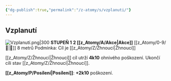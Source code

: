 ```yaml
---
{"dg-publish":true,"permalink":"/z-atomy/s/vzplanuti/"}
---
```


## Vzplanutí
![Vzplanutí.png|300](/img/user/z_img/Vzplanut%C3%AD.png)
**STUPEŇ 1**
**2 [[z_Atomy/A/Akce\|Akce]]**
[[z_Atomy/0-9/🏹\|🏹]] 8 metrů
Podmínka: Cíl je [[z_Atomy/Z/Žhnoucí\|Žhnoucí]]

[[z_Atomy/Z/Žhnoucí\|Žhnoucí]] cíl utrží **4k10** ohnivého poškození. Ukončí cíli stav [[z_Atomy/Z/Žhnoucí\|Žhnoucí]].

**[[z_Atomy/P/Posílení\|Posílení]]**: **+2k10** poškození.
